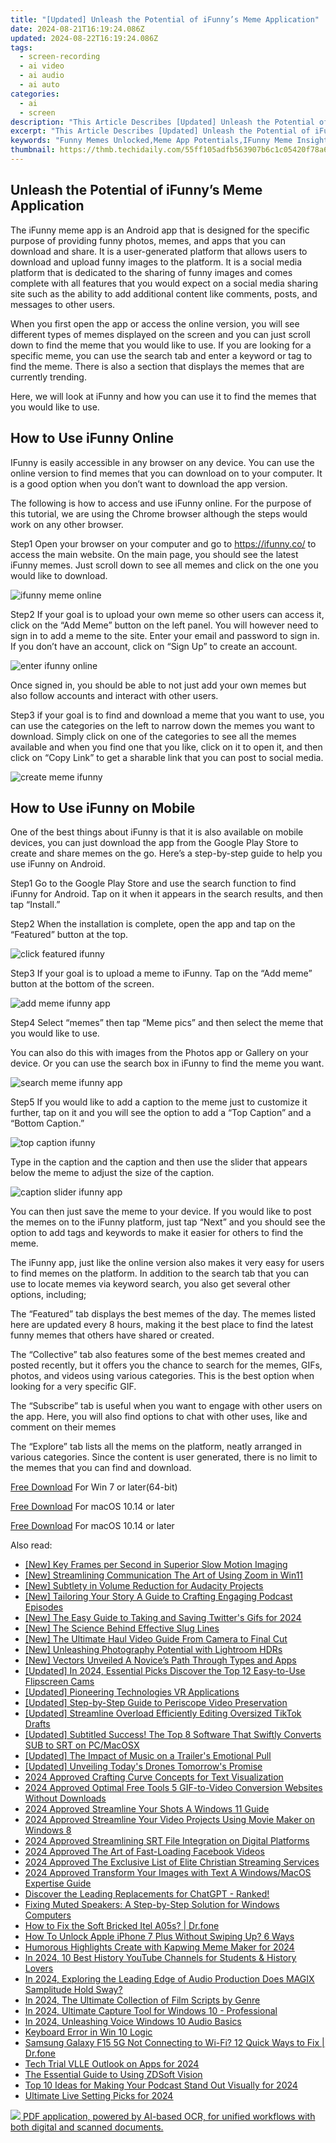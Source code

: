 ```yaml
---
title: "[Updated] Unleash the Potential of iFunny’s Meme Application"
date: 2024-08-21T16:19:24.086Z
updated: 2024-08-22T16:19:24.086Z
tags: 
  - screen-recording
  - ai video
  - ai audio
  - ai auto
categories: 
  - ai
  - screen
description: "This Article Describes [Updated] Unleash the Potential of iFunny’s Meme Application"
excerpt: "This Article Describes [Updated] Unleash the Potential of iFunny’s Meme Application"
keywords: "Funny Memes Unlocked,Meme App Potentials,IFunny Meme Insights,Humor on iFunny,Laugh With iFunny,Making Memes Easy,IFunny Meme Magic"
thumbnail: https://thmb.techidaily.com/55ff105adfb563907b6c1c05420f78a6c5ab084d04ebfcc926d77ca01d474b27.jpg
---
```


## Unleash the Potential of iFunny’s Meme Application

The iFunny meme app is an Android app that is designed for the specific purpose of providing funny photos, memes, and apps that you can download and share. It is a user-generated platform that allows users to download and upload funny images to the platform. It is a social media platform that is dedicated to the sharing of funny images and comes complete with all features that you would expect on a social media sharing site such as the ability to add additional content like comments, posts, and messages to other users.

When you first open the app or access the online version, you will see different types of memes displayed on the screen and you can just scroll down to find the meme that you would like to use. If you are looking for a specific meme, you can use the search tab and enter a keyword or tag to find the meme. There is also a section that displays the memes that are currently trending.

Here, we will look at iFunny and how you can use it to find the memes that you would like to use.

## How to Use iFunny Online

IFunny is easily accessible in any browser on any device. You can use the online version to find memes that you can download on to your computer. It is a good option when you don’t want to download the app version.

The following is how to access and use iFunny online. For the purpose of this tutorial, we are using the Chrome browser although the steps would work on any other browser.

Step1 Open your browser on your computer and go to <https://ifunny.co/> to access the main website. On the main page, you should see the latest iFunny memes. Just scroll down to see all memes and click on the one you would like to download.

![ifunny meme online](https://images.wondershare.com/filmora/article-images/2022/07/ifunny-meme-online.jpg)

Step2 If your goal is to upload your own meme so other users can access it, click on the “Add Meme” button on the left panel. You will however need to sign in to add a meme to the site. Enter your email and password to sign in. If you don’t have an account, click on “Sign Up” to create an account.

![enter ifunny online](https://images.wondershare.com/filmora/article-images/2022/07/enter-ifunny-online.jpg)

Once signed in, you should be able to not just add your own memes but also follow accounts and interact with other users.

Step3 if your goal is to find and download a meme that you want to use, you can use the categories on the left to narrow down the memes you want to download. Simply click on one of the categories to see all the memes available and when you find one that you like, click on it to open it, and then click on “Copy Link” to get a sharable link that you can post to social media.

![create meme ifunny](https://images.wondershare.com/filmora/article-images/2022/07/create-meme-ifunny.jpg)

## How to Use iFunny on Mobile

One of the best things about iFunny is that it is also available on mobile devices, you can just download the app from the Google Play Store to create and share memes on the go. Here’s a step-by-step guide to help you use iFunny on Android.

Step1 Go to the Google Play Store and use the search function to find iFunny for Android. Tap on it when it appears in the search results, and then tap “Install.”

Step2 When the installation is complete, open the app and tap on the “Featured” button at the top.

![click featured ifunny](https://images.wondershare.com/filmora/article-images/2022/07/click-featured-ifunny.jpg)

Step3 If your goal is to upload a meme to iFunny. Tap on the “Add meme” button at the bottom of the screen.

![add meme ifunny app](https://images.wondershare.com/filmora/article-images/2022/07/add-meme-ifunny-app.jpg)

Step4 Select “memes” then tap “Meme pics” and then select the meme that you would like to use.

You can also do this with images from the Photos app or Gallery on your device. Or you can use the search box in iFunny to find the meme you want.

![search meme ifunny app](https://images.wondershare.com/filmora/article-images/2022/07/search-meme-ifunny-app.jpg)

Step5 If you would like to add a caption to the meme just to customize it further, tap on it and you will see the option to add a “Top Caption” and a “Bottom Caption.”

![top caption ifunny](https://images.wondershare.com/filmora/article-images/2022/07/top-caption-ifunny.jpg)

Type in the caption and the caption and then use the slider that appears below the meme to adjust the size of the caption.

![caption slider ifunny app](https://images.wondershare.com/filmora/article-images/2022/07/caption-slider-ifunny-app.jpg)

You can then just save the meme to your device. If you would like to post the memes on to the iFunny platform, just tap “Next” and you should see the option to add tags and keywords to make it easier for others to find the meme.

The iFunny app, just like the online version also makes it very easy for users to find memes on the platform. In addition to the search tab that you can use to locate memes via keyword search, you also get several other options, including;

The “Featured” tab displays the best memes of the day. The memes listed here are updated every 8 hours, making it the best place to find the latest funny memes that others have shared or created.

The “Collective” tab also features some of the best memes created and posted recently, but it offers you the chance to search for the memes, GIFs, photos, and videos using various categories. This is the best option when looking for a very specific GIF.

The “Subscribe” tab is useful when you want to engage with other users on the app. Here, you will also find options to chat with other uses, like and comment on their memes

The “Explore” tab lists all the mems on the platform, neatly arranged in various categories. Since the content is user generated, there is no limit to the memes that you can find and download.

[Free Download](https://tools.techidaily.com/wondershare/filmora/download/) For Win 7 or later(64-bit)

[Free Download](https://tools.techidaily.com/wondershare/filmora/download/) For macOS 10.14 or later

[Free Download](https://tools.techidaily.com/wondershare/filmora/download/) For macOS 10.14 or later

<ins class="adsbygoogle"
     style="display:block"
     data-ad-format="autorelaxed"
     data-ad-client="ca-pub-7571918770474297"
     data-ad-slot="1223367746"></ins>

<ins class="adsbygoogle"
     style="display:block"
     data-ad-format="autorelaxed"
     data-ad-client="ca-pub-7571918770474297"
     data-ad-slot="1223367746"></ins>



<ins class="adsbygoogle"
     style="display:block"
     data-ad-client="ca-pub-7571918770474297"
     data-ad-slot="8358498916"
     data-ad-format="auto"
     data-full-width-responsive="true"></ins>








<span class="atpl-alsoreadstyle">Also read:</span>
<div><ul>
<li><a href="https://extra-guidance.techidaily.com/new-key-frames-per-second-in-superior-slow-motion-imaging/"><u>[New] Key Frames per Second in Superior Slow Motion Imaging</u></a></li>
<li><a href="https://some-tips.techidaily.com/new-streamlining-communication-the-art-of-using-zoom-in-win11/"><u>[New] Streamlining Communication  The Art of Using Zoom in Win11</u></a></li>
<li><a href="https://some-tips.techidaily.com/new-subtlety-in-volume-reduction-for-audacity-projects/"><u>[New] Subtlety in Volume Reduction for Audacity Projects</u></a></li>
<li><a href="https://some-tips.techidaily.com/new-tailoring-your-story-a-guide-to-crafting-engaging-podcast-episodes/"><u>[New] Tailoring Your Story  A Guide to Crafting Engaging Podcast Episodes</u></a></li>
<li><a href="https://twitter-videos.techidaily.com/new-the-easy-guide-to-taking-and-saving-twitters-gifs-for-2024/"><u>[New] The Easy Guide to Taking and Saving Twitter's Gifs for 2024</u></a></li>
<li><a href="https://some-tips.techidaily.com/new-the-science-behind-effective-slug-lines/"><u>[New] The Science Behind Effective Slug Lines</u></a></li>
<li><a href="https://some-tips.techidaily.com/new-the-ultimate-haul-video-guide-from-camera-to-final-cut/"><u>[New] The Ultimate Haul Video Guide  From Camera to Final Cut</u></a></li>
<li><a href="https://some-tips.techidaily.com/new-unleashing-photography-potential-with-lightroom-hdrs/"><u>[New] Unleashing Photography Potential with Lightroom HDRs</u></a></li>
<li><a href="https://some-tips.techidaily.com/new-vectors-unveiled-a-novices-path-through-types-and-apps/"><u>[New] Vectors Unveiled  A Novice’s Path Through Types and Apps</u></a></li>
<li><a href="https://youtube-docs.techidaily.com/ed-in-2024-essential-picks-discover-the-top-12-easy-to-use-flipscreen-cams/"><u>[Updated] In 2024, Essential Picks  Discover the Top 12 Easy-to-Use Flipscreen Cams</u></a></li>
<li><a href="https://some-tips.techidaily.com/updated-pioneering-technologies-vr-applications/"><u>[Updated] Pioneering Technologies  VR Applications</u></a></li>
<li><a href="https://extra-support.techidaily.com/updated-step-by-step-guide-to-periscope-video-preservation/"><u>[Updated] Step-by-Step Guide to Periscope Video Preservation</u></a></li>
<li><a href="https://some-tips.techidaily.com/updated-streamline-overload-efficiently-editing-oversized-tiktok-drafts/"><u>[Updated] Streamline Overload  Efficiently Editing Oversized TikTok Drafts</u></a></li>
<li><a href="https://some-tips.techidaily.com/updated-subtitled-success-the-top-8-software-that-swiftly-converts-sub-to-srt-on-pcmacosx/"><u>[Updated] Subtitled Success! The Top 8 Software That Swiftly Converts SUB to SRT on PC/MacOSX</u></a></li>
<li><a href="https://some-tips.techidaily.com/updated-the-impact-of-music-on-a-trailers-emotional-pull/"><u>[Updated] The Impact of Music on a Trailer's Emotional Pull</u></a></li>
<li><a href="https://some-tips.techidaily.com/updated-unveiling-todays-drones-tomorrows-promise/"><u>[Updated] Unveiling Today's Drones  Tomorrow's Promise</u></a></li>
<li><a href="https://extra-information.techidaily.com/2024-approved-crafting-curve-concepts-for-text-visualization/"><u>2024 Approved  Crafting Curve Concepts for Text Visualization</u></a></li>
<li><a href="https://some-tips.techidaily.com/2024-approved-optimal-free-tools-5-gif-to-video-conversion-websites-without-downloads/"><u>2024 Approved  Optimal Free Tools  5 GIF-to-Video Conversion Websites Without Downloads</u></a></li>
<li><a href="https://some-tips.techidaily.com/2024-approved-streamline-your-shots-a-windows-11-guide/"><u>2024 Approved  Streamline Your Shots  A Windows 11 Guide</u></a></li>
<li><a href="https://some-tips.techidaily.com/2024-approved-streamline-your-video-projects-using-movie-maker-on-windows-8/"><u>2024 Approved  Streamline Your Video Projects  Using Movie Maker on Windows 8</u></a></li>
<li><a href="https://some-tips.techidaily.com/2024-approved-streamlining-srt-file-integration-on-digital-platforms/"><u>2024 Approved  Streamlining SRT File Integration on Digital Platforms</u></a></li>
<li><a href="https://some-tips.techidaily.com/2024-approved-the-art-of-fast-loading-facebook-videos/"><u>2024 Approved  The Art of Fast-Loading Facebook Videos</u></a></li>
<li><a href="https://some-tips.techidaily.com/2024-approved-the-exclusive-list-of-elite-christian-streaming-services/"><u>2024 Approved  The Exclusive List of Elite Christian Streaming Services</u></a></li>
<li><a href="https://some-tips.techidaily.com/2024-approved-transform-your-images-with-text-a-windowsmacos-expertise-guide/"><u>2024 Approved  Transform Your Images with Text  A Windows/MacOS Expertise Guide</u></a></li>
<li><a href="https://tech-hub.techidaily.com/1722183359723-discover-the-leading-replacements-for-chatgpt-ranked/"><u>Discover the Leading Replacements for ChatGPT - Ranked!</u></a></li>
<li><a href="https://sound-issues.techidaily.com/fixing-muted-speakers-a-step-by-step-solution-for-windows-computers/"><u>Fixing Muted Speakers: A Step-by-Step Solution for Windows Computers</u></a></li>
<li><a href="https://howto.techidaily.com/how-to-fix-the-soft-bricked-itel-a05s-drfone-by-drfone-fix-android-problems-fix-android-problems/"><u>How to Fix the Soft Bricked Itel A05s? | Dr.fone</u></a></li>
<li><a href="https://ios-unlock.techidaily.com/how-to-unlock-apple-iphone-7-plus-without-swiping-up-6-ways-by-drfone-ios/"><u>How To Unlock Apple iPhone 7 Plus Without Swiping Up? 6 Ways</u></a></li>
<li><a href="https://some-techniques.techidaily.com/humorous-highlights-create-with-kapwing-meme-maker-for-2024/"><u>Humorous Highlights  Create with Kapwing Meme Maker for 2024</u></a></li>
<li><a href="https://youtube-web.techidaily.com/24-10-best-history-youtube-channels-for-students-and-history-lovers/"><u>In 2024, 10 Best History YouTube Channels for Students & History Lovers</u></a></li>
<li><a href="https://audio-shaping.techidaily.com/in-2024-exploring-the-leading-edge-of-audio-production-does-magix-samplitude-hold-sway/"><u>In 2024, Exploring the Leading Edge of Audio Production Does MAGIX Samplitude Hold Sway?</u></a></li>
<li><a href="https://some-tips.techidaily.com/in-2024-the-ultimate-collection-of-film-scripts-by-genre/"><u>In 2024, The Ultimate Collection of Film Scripts by Genre</u></a></li>
<li><a href="https://on-screen-recording.techidaily.com/in-2024-ultimate-capture-tool-for-windows-10-professional/"><u>In 2024, Ultimate Capture Tool for Windows 10 - Professional</u></a></li>
<li><a href="https://some-tips.techidaily.com/in-2024-unleashing-voice-windows-10-audio-basics/"><u>In 2024, Unleashing Voice  Windows 10 Audio Basics</u></a></li>
<li><a href="https://driver-error.techidaily.com/keyboard-error-in-win-10-logic/"><u>Keyboard Error in Win 10 Logic</u></a></li>
<li><a href="https://fix-guide.techidaily.com/samsung-galaxy-f15-5g-not-connecting-to-wi-fi-12-quick-ways-to-fix-drfone-by-drfone-fix-android-problems-fix-android-problems/"><u>Samsung Galaxy F15 5G Not Connecting to Wi-Fi? 12 Quick Ways to Fix | Dr.fone</u></a></li>
<li><a href="https://some-tips.techidaily.com/tech-trial-vlle-outlook-on-apps-for-2024/"><u>Tech Trial  VLLE Outlook on Apps for 2024</u></a></li>
<li><a href="https://screen-mirroring-recording.techidaily.com/the-essential-guide-to-using-zdsoft-vision/"><u>The Essential Guide to Using ZDSoft Vision</u></a></li>
<li><a href="https://some-tips.techidaily.com/top-10-ideas-for-making-your-podcast-stand-out-visually-for-2024/"><u>Top 10 Ideas for Making Your Podcast Stand Out Visually for 2024</u></a></li>
<li><a href="https://some-tips.techidaily.com/ultimate-live-setting-picks-for-2024/"><u>Ultimate Live Setting Picks for 2024</u></a></li>
</ul></div>

<!-- affiliate ads begin -->
<a href="https://checkout.abbyy.com/order/checkout.php?PRODS=39254549&QTY=1&AFFILIATE=108875&CART=1"> <img src="https://secure.avangate.com/images/merchant/0e5fb5c76fca16adbee503c9aff393cd/products/8_FR-Badges-NEW-FR-Standard-16-WIN-200.png" border="0"> PDF application, powered by AI-based OCR, for unified workflows with both digital and scanned documents. </a>
<!-- affiliate ads end -->